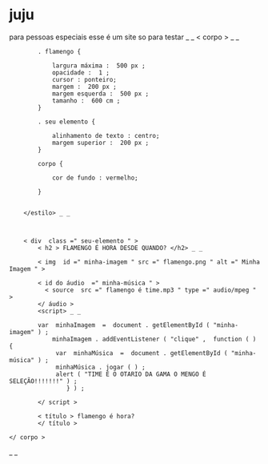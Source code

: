 # juju
para pessoas especiais
esse é um site so para testar
    <html> _ _
    < corpo >
        <estilo> _ _

            . flamengo {
               
                largura máxima :  500 px ;
                opacidade :  1 ;
                cursor : ponteiro;
                margem :  200 px ;
                margem esquerda :  500 px ;
                tamanho :  600 cm ;
            }

            . seu elemento {
            
                alinhamento de texto : centro;
                margem superior :  200 px ;
            }

            corpo {
               
                cor de fundo : vermelho;
                
            }


        </estilo> _ _
                
        
        
        < div  class =" seu-elemento " >
            < h2 > FLAMENGO É HORA DESDE QUANDO? </h2> _ _

            < img  id =" minha-imagem " src =" flamengo.png " alt =" Minha Imagem " >

            < id do áudio  =" minha-música " >
              < source  src =" flamengo é time.mp3 " type =" audio/mpeg " >
            </ áudio >
            <script> _ _
            
            var  minhaImagem  =  document . getElementById ( "minha-imagem" ) ;
                minhaImagem . addEventListener ( "clique" ,  function ( )  {
                 var  minhaMúsica  =  document . getElementById ( "minha-música" ) ;
                 minhaMúsica . jogar ( ) ;
                 alert ( "TIME É O OTARIO DA GAMA O MENGO É SELEÇÃO!!!!!!!" ) ;
                    } ) ;

            </ script >

            < título > flamengo é hora?
            </ título >

    </ corpo >
</html> _ _
